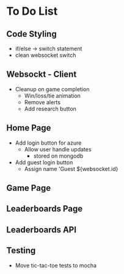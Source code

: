 # To Do List

## Code Styling
- if/else -> switch statement
- clean websocket switch

## Websockt - Client
- Cleanup on game completion
  - Win/loss/tie animation
  - Remove alerts
  - Add research button

## Home Page
- Add login button for azure
  - Allow user handle updates
    - stored on mongodb
- Add guest login button
  - Assign name 'Guest ${websocket.id}

## Game Page

## Leaderboards Page

## Leaderboards API

## Testing
- Move tic-tac-toe tests to mocha
